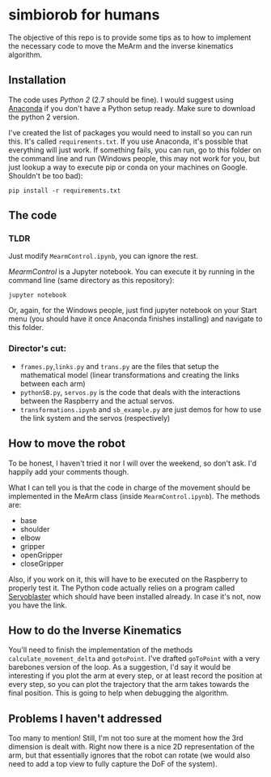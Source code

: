 # simbiorob for humans

The objective of this repo is to provide some tips as to how to implement the necessary code to move the MeArm and the inverse kinematics algorithm.


## Installation
The code uses *Python 2* (2.7 should be fine). I would suggest using [Anaconda](http://anaconda.org/) if you don't have a Python setup ready. Make sure to download the python 2 version.

I've created the list of packages you would need to install so you can run this. It's called `requirements.txt`. If you use Anaconda, it's possible that everything will just work. If something fails, you can run, go to this folder on the command line and run (Windows people, this may not work for you, but just lookup a way to execute pip or conda on your machines on Google. Shouldn't be too bad):

    pip install -r requirements.txt

## The code

### TLDR
Just modify `MearmControl.ipynb`, you can ignore the rest.

*MearmControl* is a Jupyter notebook. You can execute it by running in the command line (same directory as this repository):

    jupyter notebook

Or, again, for the Windows people, just find jupyter notebook on your Start menu (you should have it once Anaconda finishes installing) and navigate to this folder.


### Director's cut:
- `frames.py`,`links.py` and `trans.py` are the files that setup the mathematical model (linear transformations and creating the links between each arm)
- `pythonSB.py`, `servos.py` is the code that deals with the interactions between the Raspberry and the actual servos.
- `transformations.ipynb` and `sb_example.py` are just demos for how to use the link system and the servos (respectively)


## How to move the robot
To be honest, I haven't tried it nor I will over the weekend, so don't ask. I'd happily add your comments though.

What I can tell you is that the code in charge of the movement should be implemented in the MeArm class (inside `MearmControl.ipynb`). The methods are:

- base
- shoulder
- elbow
- gripper
- openGripper
- closeGripper

Also, if you work on it, this will have to be executed on the Raspberry to properly test it. The Python code actually relies on a program called [Servoblaster](https://github.com/richardghirst/PiBits/tree/master/ServoBlaster) which should have been installed already. In case it's not, now you have the link.

## How to do the Inverse Kinematics
You'll need to finish the implementation of the methods `calculate_movement_delta` and `gotoPoint`. I've drafted `goToPoint` with a very barebones version of the loop.
As a suggestion, I'd say it would be interesting if you plot the arm at every step, or at least record the position at every step, so you can plot the trajectory that the arm takes towards the final position. This is going to help when debugging the algorithm.


## Problems I haven't addressed
Too many to mention! Still, I'm not too sure at the moment how the 3rd dimension is dealt with. Right now there is a nice 2D representation of the arm, but that essentially ignores that the robot can rotate (we would also need to add a top view to fully capture the DoF of the system).
